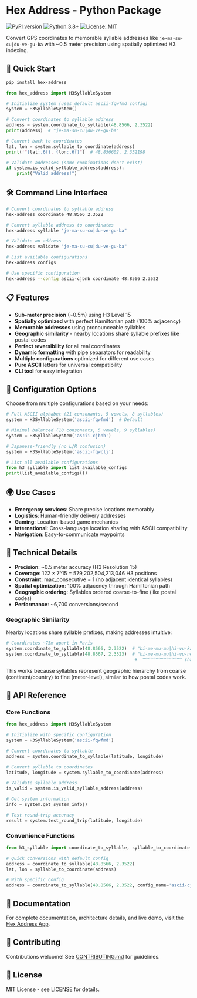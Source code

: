 # Hex Address - Python Package

[![PyPI version](https://badge.fury.io/py/hex-address.svg)](https://badge.fury.io/py/hex-address)
[![Python 3.8+](https://img.shields.io/badge/python-3.8+-blue.svg)](https://www.python.org/downloads/)
[![License: MIT](https://img.shields.io/badge/License-MIT-yellow.svg)](https://opensource.org/licenses/MIT)

Convert GPS coordinates to memorable syllable addresses like `je-ma-su-cu|du-ve-gu-ba` with ~0.5 meter precision using spatially optimized H3 indexing.

## 🚀 Quick Start

```bash
pip install hex-address
```

```python
from hex_address import H3SyllableSystem

# Initialize system (uses default ascii-fqwfmd config)
system = H3SyllableSystem()

# Convert coordinates to syllable address  
address = system.coordinate_to_syllable(48.8566, 2.3522)
print(address)  # "je-ma-su-cu|du-ve-gu-ba"

# Convert back to coordinates
lat, lon = system.syllable_to_coordinate(address)
print(f"{lat:.6f}, {lon:.6f}")  # 48.856602, 2.352198

# Validate addresses (some combinations don't exist)
if system.is_valid_syllable_address(address):
    print("Valid address!")
```

## 🛠️ Command Line Interface

```bash
# Convert coordinates to syllable address
hex-address coordinate 48.8566 2.3522

# Convert syllable address to coordinates  
hex-address syllable "je-ma-su-cu|du-ve-gu-ba"

# Validate an address
hex-address validate "je-ma-su-cu|du-ve-gu-ba"

# List available configurations
hex-address configs

# Use specific configuration
hex-address --config ascii-cjbnb coordinate 48.8566 2.3522
```

## 📋 Features

- **Sub-meter precision** (~0.5m) using H3 Level 15
- **Spatially optimized** with perfect Hamiltonian path (100% adjacency)
- **Memorable addresses** using pronounceable syllables
- **Geographic similarity** - nearby locations share syllable prefixes like postal codes
- **Perfect reversibility** for all real coordinates
- **Dynamic formatting** with pipe separators for readability
- **Multiple configurations** optimized for different use cases
- **Pure ASCII** letters for universal compatibility
- **CLI tool** for easy integration

## 🎯 Configuration Options

Choose from multiple configurations based on your needs:

```python
# Full ASCII alphabet (21 consonants, 5 vowels, 8 syllables)
system = H3SyllableSystem('ascii-fqwfmd')  # Default

# Minimal balanced (10 consonants, 5 vowels, 9 syllables) 
system = H3SyllableSystem('ascii-cjbnb')

# Japanese-friendly (no L/R confusion)
system = H3SyllableSystem('ascii-fqwclj')

# List all available configurations
from h3_syllable import list_available_configs
print(list_available_configs())
```

## 🌍 Use Cases

- **Emergency services**: Share precise locations memorably
- **Logistics**: Human-friendly delivery addresses  
- **Gaming**: Location-based game mechanics
- **International**: Cross-language location sharing with ASCII compatibility
- **Navigation**: Easy-to-communicate waypoints

## 🔬 Technical Details

- **Precision**: ~0.5 meter accuracy (H3 Resolution 15)
- **Coverage**: 122 × 7^15 = 579,202,504,213,046 H3 positions
- **Constraint**: max_consecutive = 1 (no adjacent identical syllables)
- **Spatial optimization**: 100% adjacency through Hamiltonian path
- **Geographic ordering**: Syllables ordered coarse-to-fine (like postal codes)
- **Performance**: ~6,700 conversions/second

### Geographic Similarity

Nearby locations share syllable prefixes, making addresses intuitive:

```python
# Coordinates ~75m apart in Paris
system.coordinate_to_syllable(48.8566, 2.3522)  # "bi-me-mu-mu|hi-vu-ka-ju"
system.coordinate_to_syllable(48.8567, 2.3523)  # "bi-me-mu-mu|hi-vu-ne-go"
                                                 #  ^^^^^^^^^^^^^^^ shared prefix (75%)
```

This works because syllables represent geographic hierarchy from coarse (continent/country) to fine (meter-level), similar to how postal codes work.

## 📖 API Reference

### Core Functions

```python
from hex_address import H3SyllableSystem

# Initialize with specific configuration
system = H3SyllableSystem('ascii-fqwfmd')

# Convert coordinates to syllable
address = system.coordinate_to_syllable(latitude, longitude)

# Convert syllable to coordinates
latitude, longitude = system.syllable_to_coordinate(address)

# Validate syllable address
is_valid = system.is_valid_syllable_address(address)

# Get system information
info = system.get_system_info()

# Test round-trip accuracy
result = system.test_round_trip(latitude, longitude)
```

### Convenience Functions

```python
from h3_syllable import coordinate_to_syllable, syllable_to_coordinate

# Quick conversions with default config
address = coordinate_to_syllable(48.8566, 2.3522)
lat, lon = syllable_to_coordinate(address)

# With specific config
address = coordinate_to_syllable(48.8566, 2.3522, config_name='ascii-cjbnb')
```

## 📖 Documentation

For complete documentation, architecture details, and live demo, visit the [Hex Address App](https://spotcode.app/).

## 🤝 Contributing

Contributions welcome! See [CONTRIBUTING.md](../../CONTRIBUTING.md) for guidelines.

## 📄 License

MIT License - see [LICENSE](../../LICENSE) for details.
